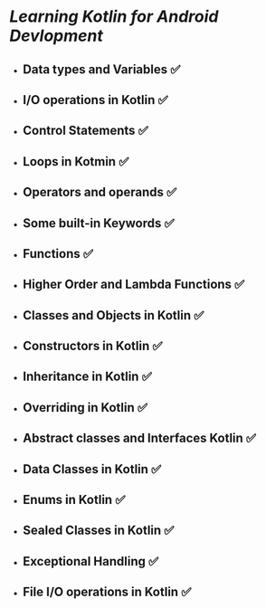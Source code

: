 # _Learning Kotlin for Android Devlopment_

- ## Data types and Variables ✅
- ## I/O operations in Kotlin ✅
- ## Control Statements ✅
- ## Loops in Kotmin ✅
- ## Operators and operands ✅
- ## Some built-in Keywords ✅
- ## Functions ✅
- ## Higher Order and Lambda Functions ✅
- ## Classes and Objects in Kotlin ✅
- ## Constructors in Kotlin ✅
- ## Inheritance in Kotlin ✅
- ## Overriding in Kotlin ✅
- ## Abstract classes and Interfaces Kotlin ✅
- ## Data Classes in Kotlin ✅
- ## Enums in Kotlin ✅
- ## Sealed Classes in Kotlin ✅
- ## Exceptional Handling ✅
- ## File I/O operations in Kotlin ✅
